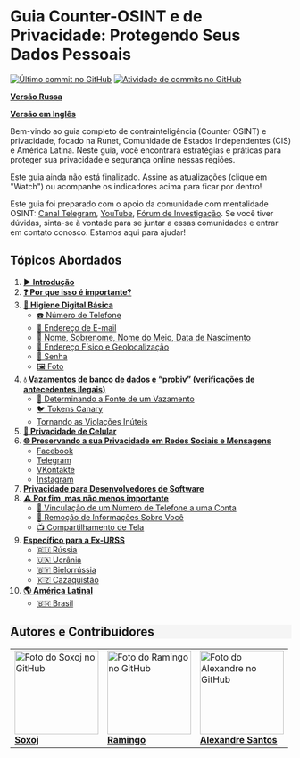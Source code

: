# Guia Counter-OSINT e de Privacidade: Protegendo Seus Dados Pessoais

[![Último commit no GitHub](https://img.shields.io/github/last-commit/alexandresantosal91/counter-osint-guide-pt-br?label=Última%20Commit&color=success)](https://github.com/alexandresantosal91/counter-osint-guide-pt-br/commits/main)
[![Atividade de commits no GitHub](https://img.shields.io/github/commit-activity/m/alexandresantosal91/counter-osint-guide-pt-br?color=yellow&label=Frequência%20de%20Atualização&color=success)](https://github.com/alexandresantosal91/counter-osint-guide-pt-br)

**[Versão Russa](https://github.com/soxoj/counter-osint-guide-ru)** 

**[Versão em Inglês](https://github.com/soxoj/counter-osint-guide-en)**

Bem-vindo ao guia completo de contrainteligência (Counter OSINT) e privacidade, focado na Runet, Comunidade de Estados Independentes (CIS) e América Latina. Neste guia, você encontrará estratégias e práticas para proteger sua privacidade e segurança online nessas regiões.

Este guia ainda não está finalizado. Assine as atualizações (clique em "Watch") ou acompanhe os indicadores acima para ficar por dentro!

Este guia foi preparado com o apoio da comunidade com mentalidade OSINT: [Canal Telegram](https://t.me/osint_mindset), [YouTube](https://www.youtube.com/@osint_mindset), [Fórum de Investigação](https://t.me/+GMxoDCvLO0k0MWRi). Se você tiver dúvidas, sinta-se à vontade para se juntar a essas comunidades e entrar em contato conosco. Estamos aqui para ajudar!

## Tópicos Abordados

1. [**▶️ Introdução**](./pages/01-introducao.md)
2. [**❓ Por que isso é importante?**](./pages/02-por-que-e-importante.md)
3. [**🛁 Higiene Digital Básica**](./pages/03-higiene-digital.md)
    - [☎️ Número de Telefone](./pages/04-telefone.md)
    - [📧 Endereço de E-mail](./pages/05.mail.md)
    - [📛 Nome, Sobrenome, Nome do Meio, Data de Nascimento](./pages/06-dados-pessoais.md)
    - [📍 Endereço Físico e Geolocalização](./pages/07-endereco-fisico.md)
    - [🔑 Senha](./pages/08-senha.md)
    - [🖼️ Foto](./pages/09-foto.md)
4. [**💧 Vazamentos de banco de dados e “probiv” (verificações de antecedentes ilegais)**](./pages/10-vazamentos-dados.md)
    - [🔎 Determinando a Fonte de um Vazamento](./pages/11-fonte-vazamentos.md)
    - [🐦 Tokens Canary](./pages/12-tokens-canary.md)
    - [Tornando as Violações Inúteis](./pages/13-violacoes-inuteis.md)
5. [**📱 Privacidade de Celular**](./pages/14-privacidade-celular.md)
6. [**🌐 Preservando a sua Privacidade em Redes Sociais e Mensagens**]()
    - [Facebook]()
    - [Telegram]()
    - [VKontakte]()
    - [Instagram]()
7. [**Privacidade para Desenvolvedores de Software**]()
8. [**⚠️ Por fim, mas não menos importante**]()
    - [🔗 Vinculação de um Número de Telefone a uma Conta]()
    - [🚫 Remoção de Informações Sobre Você]()
    - [📺 Compartilhamento de Tela]()
9. [**Específico para a Ex-URSS**]()
    - [🇷🇺 Rússia]()
    - [🇺🇦 Ucrânia]()
    - [🇧🇾 Bielorrússia]()
    - [🇰🇿 Cazaquistão]()
10. [**🌎 América Latinal**]()
    - [🇧🇷 Brasil]()

<h2 style="background-color: #F5F5F5;">Autores e Contribuidores</h2>

<table>

  <tr>
    <td>
      <a href="https://github.com/soxoj">
        <img src="https://avatars.githubusercontent.com/u/31013580?v=4" alt="Foto do Soxoj no GitHub" width="150px"/>
        <br><b>Soxoj</b>
      </a>
    </td>
    <td>
      <a href="https://github.com/soxoj">
        <img src="https://avatars.githubusercontent.com/u/28706121?v=4" alt="Foto do Ramingo no GitHub" width="150px"/>
        <br><b>Ramingo</b>
      </a>
    </td>
    <td>
      <a href="https://github.com/alexandresantosal91">
        <img src="https://avatars.githubusercontent.com/u/122564125?s=400&u=89b5e90a309d06830dcac867a6a5a8e2940ff693&v=4" alt="Foto do Alexandre no GitHub" width="150px"/>
        <br><b>Alexandre Santos</b>
      </a>
    </td>
  </tr>

</table>
